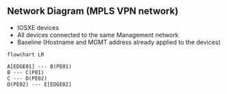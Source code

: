 ## Network Diagram (MPLS VPN network)

- IOSXE devices
- All devices connected to the same Management network
- Baseline (Hostname and MGMT address already applied to the devices)

```mermaid
flowchart LR

A[EDGE01] --- B(PE01)
B --- C(P01)
C --- D(PE02)
D(PE02) --- E[EDGE02]
```

